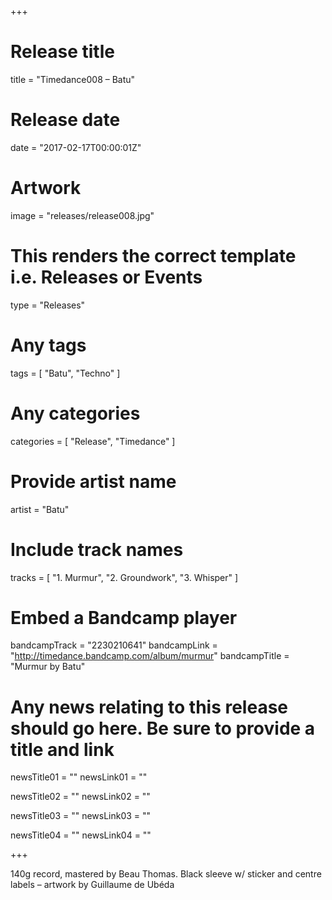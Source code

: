 +++

# Release title
title = "Timedance008 – Batu"

# Release date
date = "2017-02-17T00:00:01Z"

# Artwork
image = "releases/release008.jpg"

# This renders the correct template i.e. Releases or Events
type = "Releases"

# Any tags
tags = [ 
	"Batu", 
	"Techno"
]

# Any categories
categories = [ "Release", "Timedance" ]

# Provide artist name
artist = "Batu"

# Include track names
tracks = [
	"1. Murmur",
	"2. Groundwork",
	"3. Whisper"
]

# Embed a Bandcamp player
bandcampTrack = "2230210641"
bandcampLink = "http://timedance.bandcamp.com/album/murmur"
bandcampTitle = "Murmur by Batu"

# Any news relating to this release should go here. Be sure to provide a title and link
newsTitle01 = ""
newsLink01 = ""

newsTitle02 = ""
newsLink02 = ""

newsTitle03 = ""
newsLink03 = ""

newsTitle04 = ""
newsLink04 = ""

+++

<!-- Provide a summary/statement below -->
140g record, mastered by Beau Thomas. Black sleeve w/ sticker and centre labels – artwork by Guillaume de Ubéda 